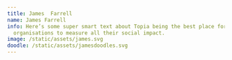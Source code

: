 ```yaml
---
title: James  Farrell
name: James Farrell
info: Here’s some super smart text about Topia being the best place for social
  organisations to measure all their social impact.
image: /static/assets/james.svg
doodle: /static/assets/jamesdoodles.svg
---
```

